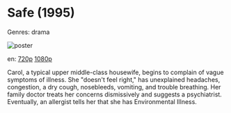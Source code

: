 # Safe (1995)

Genres: drama

![poster](http://image.tmdb.org/t/p/w500/zH9R4ozP6bWsvMYkp4NptAjyJDn.jpg)

en:
  [720p](magnet:?xt=urn:btih:b011c42c6d18de08768ead1dd0f5b44bca6a383a&dn=Safe+%281995%29+720p+BrRip+x264+-+YIFY&tr=udp%3A%2F%2Ftracker.openbittorrent.com%3A80%2Fannounce&tr=udp%3A%2F%2Fglotorrents.pw%3A6969%2Fannounce&tr=udp%3A%2F%2Ftracker.openbittorrent.com%3A80%2Fannounce&tr=udp%3A%2F%2Ftracker.opentrackr.org%3A1337%2Fannounce&tr=udp%3A%2F%2Fzer0day.to%3A1337%2Fannounce&tr=udp%3A%2F%2Ftracker.coppersurfer.tk%3A6969%2Fannounce)
  [1080p](magnet:?xt=urn:btih:BBB5E2B9C96F86F0A736152A3C4AF46201E08659&tr=udp://glotorrents.pw:6969/announce&tr=udp://tracker.opentrackr.org:1337/announce&tr=udp://torrent.gresille.org:80/announce&tr=udp://tracker.openbittorrent.com:80&tr=udp://tracker.coppersurfer.tk:6969&tr=udp://tracker.leechers-paradise.org:6969&tr=udp://p4p.arenabg.ch:1337&tr=udp://tracker.internetwarriors.net:1337)
  


Carol, a typical upper middle-class housewife, begins to complain of vague symptoms of illness. She "doesn't feel right," has unexplained headaches, congestion, a dry cough, nosebleeds, vomiting, and trouble breathing. Her family doctor treats her concerns dismissively and suggests a psychiatrist. Eventually, an allergist tells her that she has Environmental Illness.